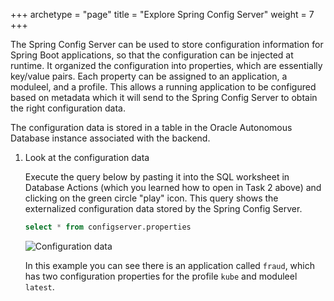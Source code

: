 +++
archetype = "page"
title = "Explore Spring Config Server"
weight = 7
+++

The Spring Config Server can be used to store configuration information for Spring Boot applications, so that the configuration can be injected at runtime.  It organized the configuration into properties, which are essentially key/value pairs.  Each property can be assigned to an application, a moduleel, and a profile.  This allows a running application to be configured based on metadata which it will send to the Spring Config Server to obtain the right configuration data.

The configuration data is stored in a table in the Oracle Autonomous Database instance associated with the backend.

1. Look at the configuration data

    Execute the query below by pasting it into the SQL worksheet in Database Actions (which you learned how to open in Task 2 above) and clicking on the green circle "play" icon.  This query shows the externalized configuration data stored by the Spring Config Server.

    ```sql
    select * from configserver.properties
    ```  

   ![Configuration data](../images/obaas-config-server-table.png " ")

   In this example you can see there is an application called `fraud`, which has two configuration properties for the profile `kube` and moduleel `latest`.
